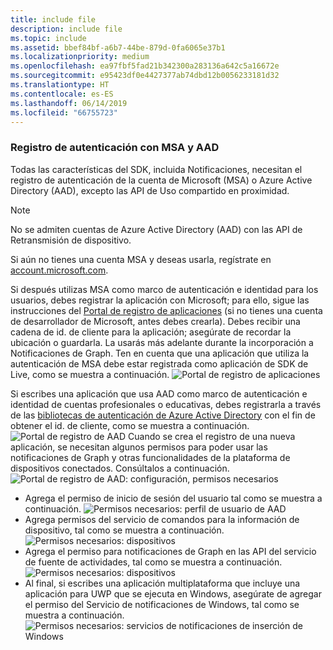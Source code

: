 ```yaml
---
title: include file
description: include file
ms.topic: include
ms.assetid: bbef84bf-a6b7-44be-879d-0fa6065e37b1
ms.localizationpriority: medium
ms.openlocfilehash: ea97fbf5fad21b342300a283136a642c5a16672e
ms.sourcegitcommit: e95423df0e4427377ab74dbd12b0056233181d32
ms.translationtype: HT
ms.contentlocale: es-ES
ms.lasthandoff: 06/14/2019
ms.locfileid: "66755723"
---
```

### <a name="msa-and-aad-authentication-registration"></a>Registro de autenticación con MSA y AAD

Todas las características del SDK, incluida Notificaciones, necesitan el registro de autenticación de la cuenta de Microsoft (MSA) o Azure Active Directory (AAD), excepto las API de Uso compartido en proximidad. 

> [!NOTE]
> No se admiten cuentas de Azure Active Directory (AAD) con las API de Retransmisión de dispositivo.

Si aún no tienes una cuenta MSA y deseas usarla, regístrate en [account.microsoft.com](https://account.microsoft.com/account).

Si después utilizas MSA como marco de autenticación e identidad para los usuarios, debes registrar la aplicación con Microsoft; para ello, sigue las instrucciones del [Portal de registro de aplicaciones](https://apps.dev.microsoft.com/) (si no tienes una cuenta de desarrollador de Microsoft, antes debes crearla). Debes recibir una cadena de id. de cliente para la aplicación; asegúrate de recordar la ubicación o guardarla. La usarás más adelante durante la incorporación a Notificaciones de Graph. Ten en cuenta que una aplicación que utiliza la autenticación de MSA debe estar registrada como aplicación de SDK de Live, como se muestra a continuación.
![Portal de registro de aplicaciones](../../notifications/media/msa_app_registration/app_registration_portal.png)

Si escribes una aplicación que usa AAD como marco de autenticación e identidad de cuentas profesionales o educativas, debes registrarla a través de las [bibliotecas de autenticación de Azure Active Directory](https://docs.microsoft.com/azure/active-directory/develop/active-directory-authentication-libraries) con el fin de obtener el id. de cliente, como se muestra a continuación. 
 ![Portal de registro de AAD](../../notifications/media/aad_registration_portal/aad_registration_portal.png) Cuando se crea el registro de una nueva aplicación, se necesitan algunos permisos para poder usar las notificaciones de Graph y otras funcionalidades de la plataforma de dispositivos conectados. Consúltalos a continuación. 
![Portal de registro de AAD: configuración, permisos necesarios](../../notifications/media/aad_registration_portal/aad_registration_portal_permissions.png)
* Agrega el permiso de inicio de sesión del usuario tal como se muestra a continuación.
![Permisos necesarios: perfil de usuario de AAD](../../notifications/media/aad_registration_portal/permissions_1_user.png)
* Agrega permisos del servicio de comandos para la información de dispositivo, tal como se muestra a continuación.
![Permisos necesarios: dispositivos](../../notifications/media/aad_registration_portal/permissions_2_devices.png)
* Agrega el permiso para notificaciones de Graph en las API del servicio de fuente de actividades, tal como se muestra a continuación.
![Permisos necesarios: dispositivos](../../notifications/media/aad_registration_portal/permissions_3_graph_notifications.png)
* Al final, si escribes una aplicación multiplataforma que incluye una aplicación para UWP que se ejecuta en Windows, asegúrate de agregar el permiso del Servicio de notificaciones de Windows, tal como se muestra a continuación. 
![Permisos necesarios: servicios de notificaciones de inserción de Windows](../../notifications/media/aad_registration_portal/permissions_4_wns_push.png)
